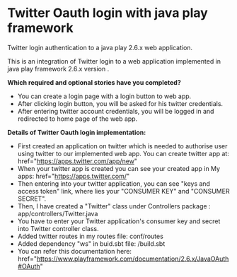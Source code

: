 # Twitter Oauth login with java play framework
Twitter login authentication to a java play 2.6.x web application.
<p>
This is an integration of Twitter login to a web application implemented in java play framework 2.6.x version .
</p>

<p>
<b>Which required and optional stories have you completed?</b>

- You can create a login page with a login button to web app.
- After clicking login button, you will be asked for his twitter credentials.
- After entering twitter account credentials, you will be logged in and redirected to home page of the web app. 

</p>

<p>
<b>Details of Twitter Oauth login implementation:</b>
  <p>

- First created an application on twitter which is needed to authorise user using twitter to our implemented web app. You can create twitter app at:
  href="https://apps.twitter.com/app/new"
- When your twitter app is created you can see your created app in My apps: href="https://apps.twitter.com/"
- Then entering into your twitter application, you can see "keys and access token" link, where lies your "CONSUMER KEY" and "CONSUMER   SECRET".
- Then, I have created a "Twitter" class under Controllers package : app/controllers/Twitter.java
- You have to enter your Twitter application's consumer key and secret into Twitter controller class.
- Added twitter routes in my routes file: conf/routes
- Added dependency "ws" in buid.sbt file: /build.sbt
- You can refer this documentation here: href="https://www.playframework.com/documentation/2.6.x/JavaOAuth#OAuth"

</p>
